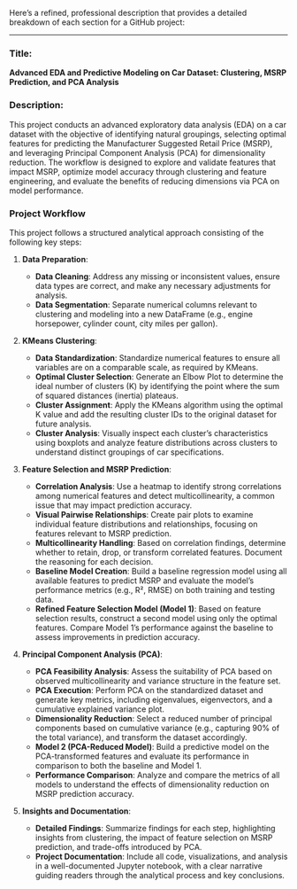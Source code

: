 Here’s a refined, professional description that provides a detailed breakdown of each section for a GitHub project:

---

### Title:
**Advanced EDA and Predictive Modeling on Car Dataset: Clustering, MSRP Prediction, and PCA Analysis**

### Description:
This project conducts an advanced exploratory data analysis (EDA) on a car dataset with the objective of identifying natural groupings, selecting optimal features for predicting the Manufacturer Suggested Retail Price (MSRP), and leveraging Principal Component Analysis (PCA) for dimensionality reduction. The workflow is designed to explore and validate features that impact MSRP, optimize model accuracy through clustering and feature engineering, and evaluate the benefits of reducing dimensions via PCA on model performance.

### Project Workflow
This project follows a structured analytical approach consisting of the following key steps:

1. **Data Preparation**:
   - **Data Cleaning**: Address any missing or inconsistent values, ensure data types are correct, and make any necessary adjustments for analysis.
   - **Data Segmentation**: Separate numerical columns relevant to clustering and modeling into a new DataFrame (e.g., engine horsepower, cylinder count, city miles per gallon).

2. **KMeans Clustering**:
   - **Data Standardization**: Standardize numerical features to ensure all variables are on a comparable scale, as required by KMeans.
   - **Optimal Cluster Selection**: Generate an Elbow Plot to determine the ideal number of clusters (K) by identifying the point where the sum of squared distances (inertia) plateaus.
   - **Cluster Assignment**: Apply the KMeans algorithm using the optimal K value and add the resulting cluster IDs to the original dataset for future analysis.
   - **Cluster Analysis**: Visually inspect each cluster’s characteristics using boxplots and analyze feature distributions across clusters to understand distinct groupings of car specifications.

3. **Feature Selection and MSRP Prediction**:
   - **Correlation Analysis**: Use a heatmap to identify strong correlations among numerical features and detect multicollinearity, a common issue that may impact prediction accuracy.
   - **Visual Pairwise Relationships**: Create pair plots to examine individual feature distributions and relationships, focusing on features relevant to MSRP prediction.
   - **Multicollinearity Handling**: Based on correlation findings, determine whether to retain, drop, or transform correlated features. Document the reasoning for each decision.
   - **Baseline Model Creation**: Build a baseline regression model using all available features to predict MSRP and evaluate the model’s performance metrics (e.g., R², RMSE) on both training and testing data.
   - **Refined Feature Selection Model (Model 1)**: Based on feature selection results, construct a second model using only the optimal features. Compare Model 1’s performance against the baseline to assess improvements in prediction accuracy.

4. **Principal Component Analysis (PCA)**:
   - **PCA Feasibility Analysis**: Assess the suitability of PCA based on observed multicollinearity and variance structure in the feature set.
   - **PCA Execution**: Perform PCA on the standardized dataset and generate key metrics, including eigenvalues, eigenvectors, and a cumulative explained variance plot.
   - **Dimensionality Reduction**: Select a reduced number of principal components based on cumulative variance (e.g., capturing 90% of the total variance), and transform the dataset accordingly.
   - **Model 2 (PCA-Reduced Model)**: Build a predictive model on the PCA-transformed features and evaluate its performance in comparison to both the baseline and Model 1.
   - **Performance Comparison**: Analyze and compare the metrics of all models to understand the effects of dimensionality reduction on MSRP prediction accuracy.

5. **Insights and Documentation**:
   - **Detailed Findings**: Summarize findings for each step, highlighting insights from clustering, the impact of feature selection on MSRP prediction, and trade-offs introduced by PCA.
   - **Project Documentation**: Include all code, visualizations, and analysis in a well-documented Jupyter notebook, with a clear narrative guiding readers through the analytical process and key conclusions.
